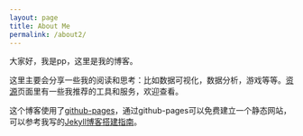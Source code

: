 ```yaml
---
layout: page
title: About Me
permalink: /about2/
---
```


大家好，我是pp，这里是我的博客。

这里主要会分享一些我的阅读和思考：比如数据可视化，数据分析，游戏等等。[资源](http://www.pprollingstar.com/resources/)页面里有一些我推荐的工具和服务，欢迎查看。

这个博客使用了[github-pages](https://pages.github.com/)，通过github-pages可以免费建立一个静态网站，可以参考我写的[Jekyll博客搭建指南](http://www.pprollingstar.com/meta/Build-blog-with-Github-pages-and-Jekyll/)。



